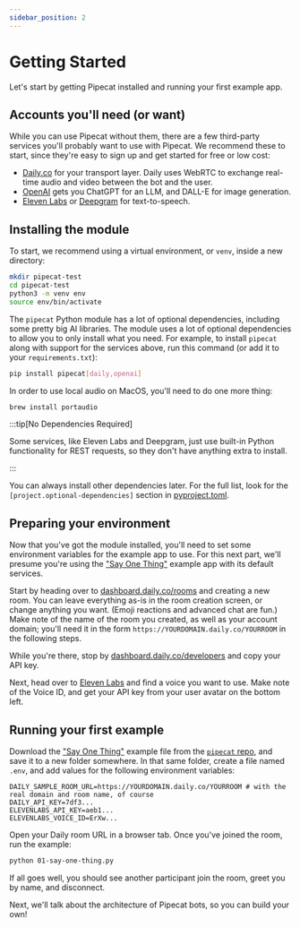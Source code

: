 ```yaml
---
sidebar_position: 2
---
```


# Getting Started

Let's start by getting Pipecat installed and running your first example app.

## Accounts you'll need (or want)

While you can use Pipecat without them, there are a few third-party services you'll probably want to use with Pipecat. We recommend these to start, since they're easy to sign up and get started for free or low cost:

- [Daily.co](https://dashboard.daily.co/u/signup) for your transport layer. Daily uses WebRTC to exchange real-time audio and video between the bot and the user.
- [OpenAI](https://platform.openai.com/signup) gets you ChatGPT for an LLM, and DALL-E for image generation.
- [Eleven Labs](https://elevenlabs.io/sign-up) or [Deepgram](https://console.deepgram.com/signup) for text-to-speech.

## Installing the module

To start, we recommend using a virtual environment, or `venv`, inside a new directory:

```bash
mkdir pipecat-test
cd pipecat-test
python3 -m venv env
source env/bin/activate
```

The `pipecat` Python module has a lot of optional dependencies, including some pretty big AI libraries. The module uses a lot of optional dependencies to allow you to only install what you need. For example, to install `pipecat` along with support for the services above, run this command (or add it to your `requirements.txt`):

```bash
pip install pipecat[daily,openai]
```

In order to use local audio on MacOS, you'll need to do one more thing:

```bash
brew install portaudio
```

:::tip[No Dependencies Required]

Some services, like Eleven Labs and Deepgram, just use built-in Python functionality for REST requests, so they don't have anything extra to install.

:::

You can always install other dependencies later. For the full list, look for the `[project.optional-dependencies]` section in [pyproject.toml](https://github.com/pipecat-ai/pipecat/blob/main/pyproject.toml).

## Preparing your environment

Now that you've got the module installed, you'll need to set some environment variables for the example app to use. For this next part, we'll presume you're using the ["Say One Thing"](https://github.com/pipecat-ai/pipecat/blob/main/examples/foundational/01-say-one-thing.py) example app with its default services.

Start by heading over to [dashboard.daily.co/rooms](https://dashboard.daily.co/rooms) and creating a new room. You can leave everything as-is in the room creation screen, or change anything you want. (Emoji reactions and advanced chat are fun.) Make note of the name of the room you created, as well as your account domain; you'll need it in the form `https://YOURDOMAIN.daily.co/YOURROOM` in the following steps.

While you're there, stop by [dashboard.daily.co/developers](https://dashboard.daily.co/developers) and copy your API key.

Next, head over to [Eleven Labs](https://elevenlabs.io/app/voice-lab) and find a voice you want to use. Make note of the Voice ID, and get your API key from your user avatar on the bottom left.

## Running your first example

Download the ["Say One Thing"](https://github.com/pipecat-ai/pipecat/raw/main/examples/foundational/01-say-one-thing.py) example file from the [`pipecat` repo](https://github.com/pipecat-ai/pipecat/blob/main/examples/foundational/01-say-one-thing.py), and save it to a new folder somewhere. In that same folder, create a file named `.env`, and add values for the following environment variables:

```
DAILY_SAMPLE_ROOM_URL=https://YOURDOMAIN.daily.co/YOURROOM # with the real domain and room name, of course
DAILY_API_KEY=7df3...
ELEVENLABS_API_KEY=aeb1...
ELEVENLABS_VOICE_ID=ErXw...
```

Open your Daily room URL in a browser tab. Once you've joined the room, run the example:

```bash
python 01-say-one-thing.py
```

If all goes well, you should see another participant join the room, greet you by name, and disconnect.

Next, we'll talk about the architecture of Pipecat bots, so you can build your own!
